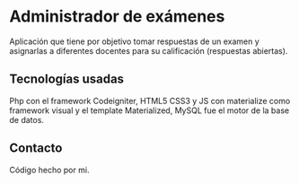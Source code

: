 # Administrador de exámenes

Aplicación que tiene por objetivo tomar respuestas de un examen y asignarlas a diferentes docentes para su calificación (respuestas abiertas).

## Tecnologías usadas

Php con el framework Codeigniter, HTML5 CSS3 y JS con materialize como framework visual y el template Materialized, MySQL fue el motor de la base de datos.

## Contacto
Código hecho por mi.

